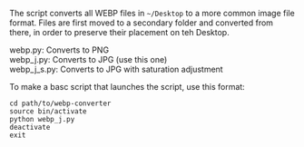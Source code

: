 The script converts all WEBP files in `~/Desktop` to a more common image file format. Files are first moved to a secondary folder and converted from there, in order to preserve their placement on teh Desktop.

webp.py: Converts to PNG\
webp_j.py: Converts to JPG (use this one)\
webp_j_s.py: Converts to JPG with saturation adjustment

To make a basc script that launches the script, use this format:
```
cd path/to/webp-converter
source bin/activate
python webp_j.py
deactivate
exit
```
